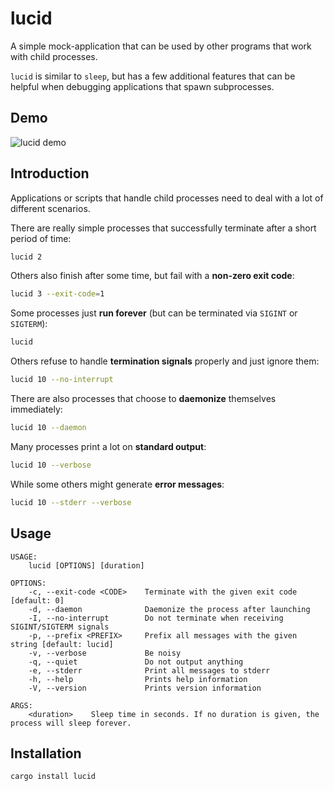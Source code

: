 lucid
=====

A simple mock-application that can be used by other programs that work with child processes.

`lucid` is similar to `sleep`, but has a few additional features that can be helpful
when debugging applications that spawn subprocesses.

## Demo

<img src="https://cdn.rawgit.com/sharkdp/lucid/f15d7387/lucid.svg" alt="lucid demo">


## Introduction

Applications or scripts that handle child processes need to deal with a lot of different
scenarios.

There are really simple processes that successfully terminate after a short period of time:
``` bash
lucid 2
```

Others also finish after some time, but fail with a **non-zero exit code**:
``` bash
lucid 3 --exit-code=1
```

Some processes just **run forever** (but can be terminated via `SIGINT` or `SIGTERM`):
``` bash
lucid
```

Others refuse to handle **termination signals** properly and just ignore them:
``` bash
lucid 10 --no-interrupt
```

There are also processes that choose to **daemonize** themselves immediately:
``` bash
lucid 10 --daemon
```

Many processes print a lot on **standard output**:
``` bash
lucid 10 --verbose
```

While some others might generate **error messages**:
``` bash
lucid 10 --stderr --verbose
```

## Usage
```
USAGE:
    lucid [OPTIONS] [duration]

OPTIONS:
    -c, --exit-code <CODE>    Terminate with the given exit code [default: 0]
    -d, --daemon              Daemonize the process after launching
    -I, --no-interrupt        Do not terminate when receiving SIGINT/SIGTERM signals
    -p, --prefix <PREFIX>     Prefix all messages with the given string [default: lucid]
    -v, --verbose             Be noisy
    -q, --quiet               Do not output anything
    -e, --stderr              Print all messages to stderr
    -h, --help                Prints help information
    -V, --version             Prints version information

ARGS:
    <duration>    Sleep time in seconds. If no duration is given, the process will sleep forever.
```

## Installation

```
cargo install lucid
```
